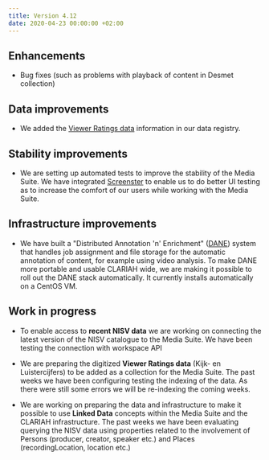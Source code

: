 ```yaml
---
title: Version 4.12
date: 2020-04-23 00:00:00 +02:00
---
```


## Enhancements

- Bug fixes (such as problems with playback of content in Desmet collection)

## Data improvements

- We added the [Viewer Ratings data](https://mediasuitedata.clariah.nl/dataset/kijk-en-luistercijfers-viewing-figures) information in our data registry.

## Stability improvements

- We are setting up automated tests to improve the stability of the Media Suite. We have integrated [Screenster](https://screenster.io/) to enable us to do better UI testing as to increase the comfort of our users while working with the Media Suite.

## Infrastructure improvements

- We have built a "Distributed Annotation 'n' Enrichment" ([DANE](https://github.com/CLARIAH/DANE)) system that handles job assignment and file storage for the automatic annotation of content, for example using video analysis. To make DANE more portable and usable CLARIAH wide, we are making it possible to roll out the DANE stack automatically. It currently installs automatically on a CentOS VM.

## Work in progress

- To enable access to **recent NISV data** we are working on connecting the latest version of the NISV catalogue to the Media Suite. We have been testing the connection with workspace API

- We are preparing the digitized **Viewer Ratings data** (Kijk- en Luistercijfers) to be added as a collection for the Media Suite. The past weeks we have been configuring testing the indexing of the data. As there were still some errors we will be re-indexing the coming weeks.

- We are working on preparing the data and infrastructure to make it possible to use **Linked Data** concepts within the Media Suite and the CLARIAH infrastructure. The past weeks we have been evaluating querying the NISV data using  properties related to the involvement of Persons (producer, creator, speaker etc.) and Places (recordingLocation, location etc.)
